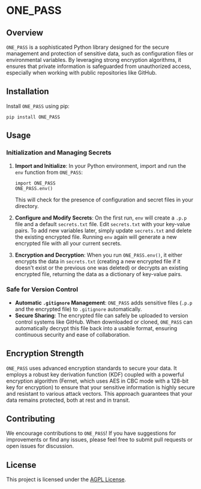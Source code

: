 
# ONE_PASS

## Overview

`ONE_PASS` is a sophisticated Python library designed for the secure management and protection of sensitive data, such as configuration files or environmental variables. By leveraging strong encryption algorithms, it ensures that private information is safeguarded from unauthorized access, especially when working with public repositories like GitHub.

## Installation

Install `ONE_PASS` using pip:

```
pip install ONE_PASS
```

## Usage

### Initialization and Managing Secrets

1. **Import and Initialize**: 
   In your Python environment, import and run the `env` function from `ONE_PASS`:
   ```
   import ONE_PASS
   ONE_PASS.env()
   ```
   This will check for the presence of configuration and secret files in your directory.

2. **Configure and Modify Secrets**:
   On the first run, `env` will create a `.p.p` file and a default `secrets.txt` file. Edit `secrets.txt` with your key-value pairs. To add new variables later, simply update `secrets.txt` and delete the existing encrypted file. Running `env` again will generate a new encrypted file with all your current secrets.

3. **Encryption and Decryption**:
   When you run `ONE_PASS.env()`, it either encrypts the data in `secrets.txt` (creating a new encrypted file if it doesn't exist or the previous one was deleted) or decrypts an existing encrypted file, returning the data as a dictionary of key-value pairs.

### Safe for Version Control

- **Automatic `.gitignore` Management**: `ONE_PASS` adds sensitive files (`.p.p` and the encrypted file) to `.gitignore` automatically. 
- **Secure Sharing**: The encrypted file can safely be uploaded to version control systems like GitHub. When downloaded or cloned, `ONE_PASS` can automatically decrypt this file back into a usable format, ensuring continuous security and ease of collaboration.

## Encryption Strength

`ONE_PASS` uses advanced encryption standards to secure your data. It employs a robust key derivation function (KDF) coupled with a powerful encryption algorithm (Fernet, which uses AES in CBC mode with a 128-bit key for encryption) to ensure that your sensitive information is highly secure and resistant to various attack vectors. This approach guarantees that your data remains protected, both at rest and in transit.

## Contributing

We encourage contributions to `ONE_PASS`! If you have suggestions for improvements or find any issues, please feel free to submit pull requests or open issues for discussion.

## License

This project is licensed under the [AGPL License](LICENSE).
